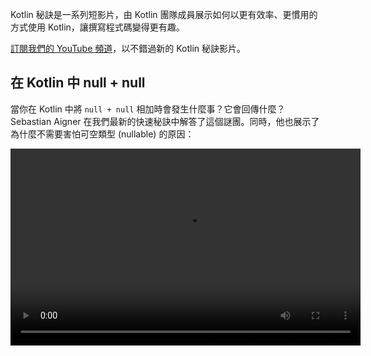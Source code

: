 [//]: # (title: Kotlin 秘訣)

Kotlin 秘訣是一系列短影片，由 Kotlin 團隊成員展示如何以更有效率、更慣用的方式使用 Kotlin，讓撰寫程式碼變得更有趣。

[訂閱我們的 YouTube 頻道](https://www.youtube.com/channel/UCP7uiEZIqci43m22KDl0sNw)，以不錯過新的 Kotlin 秘訣影片。

## 在 Kotlin 中 null + null

當你在 Kotlin 中將 `null + null` 相加時會發生什麼事？它會回傳什麼？Sebastian Aigner 在我們最新的快速秘訣中解答了這個謎團。同時，他也展示了為什麼不需要害怕可空類型 (nullable) 的原因：

<video width="560" height="315" src="https://www.youtube.com/v/wwplVknTza4" title="Kotlin 秘訣：在 Kotlin 中 null + null"/>

## 集合項目去重複

你的 Kotlin 集合包含重複的項目嗎？需要一個只包含唯一項目的集合嗎？讓 Sebastian Aigner 在這個 Kotlin 秘訣中，向你展示如何從列表中移除重複項目，或將它們轉換為集合：

<video width="560" height="315" src="https://www.youtube.com/v/ECOf0PeSANw" title="Kotlin 秘訣：集合項目去重複"/>

## suspend 與 inline 的奧秘

為什麼像 [`repeat()`](https://kotlinlang.org/api/latest/jvm/stdlib/kotlin/repeat.html)、[`map()`](https://kotlinlang.org/api/latest/jvm/stdlib/kotlin.collections/map.html) 和 [`filter()`](https://kotlinlang.org/api/latest/jvm/stdlib/kotlin.collections/filter.html) 這樣的函式，即使它們的簽章不具備協程感知 (coroutines-aware)，卻能接受在其 Lambda 中使用掛起函式 (suspending functions)？在本集 Kotlin 秘訣中，Sebastian Aigner 解決了這個謎題：這與 inline 修飾符 (modifier) 有關：

<video width="560" height="315" src="https://www.youtube.com/v/R2395u7SdcI" title="Kotlin 秘訣：suspend 與 inline 的奧秘"/>

## 使用其完整限定名稱解除宣告遮蔽

宣告遮蔽 (Shadowing) 意指在一個作用域 (scope) 中，有兩個宣告擁有相同的名稱。那麼，你該如何選擇？在本集 Kotlin 秘訣中，Sebastian Aigner 向你展示了一個簡單的 Kotlin 技巧，利用完整限定名稱 (fully qualified names) 的力量，精確地呼叫你需要的函式：

<video width="560" height="315" src="https://www.youtube.com/v/mJRzF9WtCpU" title="Kotlin 秘訣：解除宣告遮蔽"/>

## 搭配 Elvis 運算子的回傳與拋出

[Elvis](null-safety.md#elvis-operator) 再次登場！Sebastian Aigner 解釋了為什麼這個運算子以這位著名歌手命名，以及如何在 Kotlin 中使用 `?:` 進行回傳或拋出。幕後的魔法是什麼？那就是 [Nothing 類型](https://kotlinlang.org/api/latest/jvm/stdlib/kotlin/-nothing.html)。

<video width="560" height="315" src="https://www.youtube.com/v/L8aFK7QrbA8" title="Kotlin 秘訣：搭配 Elvis 運算子的回傳與拋出"/>

## 解構宣告

藉由 Kotlin 中的 [解構宣告](destructuring-declarations.md)，你可以一次從單一物件建立多個變數。在這段影片中，Sebastian Aigner 向你展示了可以解構的項目選集 – 包含配對 (pairs)、列表 (lists)、映射 (maps) 等等。那你的自訂物件呢？Kotlin 的 component 函式也為此提供了答案：

<video width="560" height="315" src="https://www.youtube.com/v/zu1PUAvk_Lw" title="Kotlin 秘訣：解構宣告"/>

## 帶有可空值的運算子函式

在 Kotlin 中，你可以為你的類別覆寫 (override) 加法和減法等運算子，並提供你自己的邏輯。但是，如果你想允許 null 值同時出現在它們的左側和右側呢？在這段影片中，Sebastian Aigner 回答了這個問題：

<video width="560" height="315" src="https://www.youtube.com/v/x2bZJv8i0vw" title="Kotlin 秘訣：帶有可空值的運算子函式"/>

## 程式碼計時

觀看 Sebastian Aigner 快速概覽 [`measureTimedValue()`](https://kotlinlang.org/api/latest/jvm/stdlib/kotlin.time/measure-timed-value.html) 函式，並學習如何為你的程式碼計時：

<video width="560" height="315" src="https://www.youtube.com/v/j_LEcry7Pms" title="Kotlin 秘訣：程式碼計時"/>

## 優化迴圈

在這段影片中，Sebastian Aigner 將展示如何優化 [迴圈](control-flow.md#for-loops)，讓你的程式碼更具可讀性、更易於理解且更簡潔：

<video width="560" height="315" src="https://www.youtube.com/v/i-kyPp1qFBA" title="Kotlin 秘訣：優化迴圈"/>

## 字串

在本集中，Kate Petrova 展示了三個幫助你在 Kotlin 中使用 [字串](strings.md) 的秘訣：

<video width="560" height="315" src="https://www.youtube.com/v/IL3RLKvWJF4" title="Kotlin 秘訣：字串"/>

## 利用 Elvis 運算子實現更多功能

在這段影片中，Sebastian Aigner 將展示如何為 [Elvis 運算子](null-safety.md#elvis-operator) 添加更多邏輯，例如將日誌記錄 (logging) 到運算子的右側部分：

<video width="560" height="315" src="https://www.youtube.com/v/L9wqYQ-fXaM" title="Kotlin 秘訣：Elvis 運算子"/>

## Kotlin 集合

在本集中，Kate Petrova 展示了三個幫助你使用 [Kotlin 集合](collections-overview.md) 的秘訣：

<video width="560" height="315" src="https://www.youtube.com/v/ApXbm1T_eI4" title="Kotlin 秘訣：Kotlin 集合"/>

## 接下來？

* 查看我們 [YouTube 播放清單](https://youtube.com/playlist?list=PLlFc5cFwUnmyDrc-mwwAL9cYFkSHoHHz7) 中完整的 Kotlin 秘訣列表
* 學習如何為常見情況撰寫 [慣用的 Kotlin 程式碼](idioms.md)